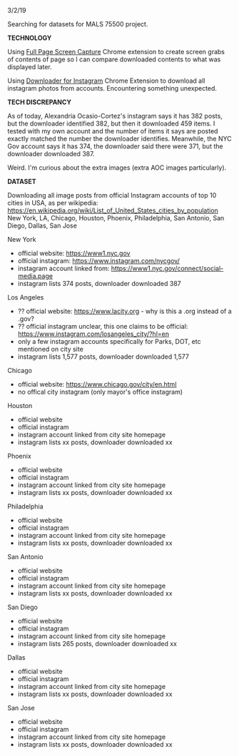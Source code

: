 3/2/19

Searching for datasets for MALS 75500 project.


****TECHNOLOGY****

Using [Full Page Screen Capture](https://chrome.google.com/webstore/detail/full-page-screen-capture/fdpohaocaechififmbbbbbknoalclacl/related?hl=en) Chrome extension to create screen grabs of contents of page so I can compare downloaded contents to what was displayed later.

Using [Downloader for Instagram](https://chrome.google.com/webstore/detail/downloader-for-instagram/olkpikmlhoaojbbmmpejnimiglejmboe/related) Chrome Extension to download all instagram photos from accounts. Encountering something unexpected.

****TECH DISCREPANCY****

As of today, Alexandria Ocasio-Cortez's instagram says it has 382 posts, but the downloader identified 382, but then it downloaded 459 items. I tested with my own account and the number of items it says are posted exactly matched the number the downloader identifies. Meanwhile, the NYC Gov account says it has 374, the downloader said there were 371, but the downloader downloaded 387.

Weird. I'm curious about the extra images (extra AOC images particularly). 


****DATASET****

Downloading all image posts from official Instagram accounts of top 10 cities in USA, as per wikipedia:
https://en.wikipedia.org/wiki/List_of_United_States_cities_by_population
New York, LA, Chicago, Houston, Phoenix, Philadelphia, San Antonio, San Diego, Dallas, San Jose


New York
- official website: https://www1.nyc.gov
- official instagram: https://www.instagram.com/nycgov/
- instagram account linked from: https://www1.nyc.gov/connect/social-media.page
- instagram lists 374 posts, downloader downloaded 387

Los Angeles
- ?? official website: https://www.lacity.org - why is this a .org instead of a .gov?
- ?? official instagram unclear, this one claims to be official: https://www.instagram.com/losangeles_city/?hl=en
- only a few instagram accounts specifically for Parks, DOT, etc mentioned on city site
- instagram lists 1,577 posts, downloader downloaded 1,577

Chicago
- official website: https://www.chicago.gov/city/en.html
- no offical city instagram (only mayor's office instagram)

Houston
- official website
- official instagram
- instagram account linked from city site homepage
- instagram lists xx posts, downloader downloaded xx

Phoenix
- official website
- official instagram
- instagram account linked from city site homepage
- instagram lists xx posts, downloader downloaded xx

Philadelphia
- official website
- official instagram
- instagram account linked from city site homepage
- instagram lists xx posts, downloader downloaded xx

San Antonio
- official website
- official instagram
- instagram account linked from city site homepage
- instagram lists xx posts, downloader downloaded xx

San Diego
- official website
- official instagram
- instagram account linked from city site homepage
- instagram lists 265 posts, downloader downloaded xx

Dallas
- official website
- official instagram
- instagram account linked from city site homepage
- instagram lists xx posts, downloader downloaded xx

San Jose
- official website
- official instagram
- instagram account linked from city site homepage
- instagram lists xx posts, downloader downloaded xx
